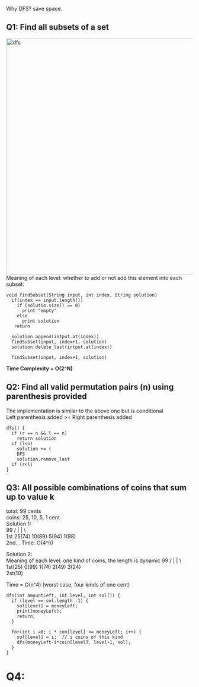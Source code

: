 Why DFS? 
save space.  


## Q1: Find all subsets of a set  
<img width="636" alt="dfs" src="https://cloud.githubusercontent.com/assets/14355257/20113669/5d6554aa-a5bf-11e6-9d60-0299db53d260.png">
Meaning of each level: whether to add or not add this element into each subset.  

```
void findSubset(String input, int index, String solution)
  if(index == input.length()) 
    if (solutio.size() == 0)
      print "empty"
    else
      print solution
   return

  solution.append(intput.at(index))
  findSubset(input, index+1, solution)
  solution.delete_last(intput.at(index))

  findSubset(input, index+1, solution)
```
**Time Complexity = O(2^N)**

## Q2: Find all valid permutation pairs (n) using parenthesis provided
The implementation is similar to the above one but is conditional   
Left parenthesis added >= Right parenthesis added  
```
dfs() {
  if (r == n && l == n)
    return solution
  if (l<n)
    solution += (
    DFS
    solution.remove_last
  if (r<l)
}
```
## Q3: All possible combinations of coins that sum up to value k
total: 99 cents  
coins: 25, 10, 5, 1 cent  
Solution 1:  
              99
       /     |     |     \          
1st 25(74) 10(89) 5(94) 1(98)   
2nd...
Time: O(4^n)

Solution 2:  
Meaning of each level: one kind of coins, the length is dynamic
                    99
           /     |     |     \          
1st(25) 0(99)  1(74)  2(49) 3(24)   
2st(10)

Time = O(n^4) (worst case, four kinds of one cent)
```
dfs(int amountLeft, int level, int sol[]) {
  if (level == sol.length -1) {
    sol[level] = moneyLeft;
    print(moneyLeft);
    return;
  }
  
  for(int i =0; i * con[level] <= moneyLeft; i++) {
    sol[level] = i;  // i coins of this kind
    dfs(moneyLeft-i*coin[level], level+1, sol);
  }
}
```

# Q4:
